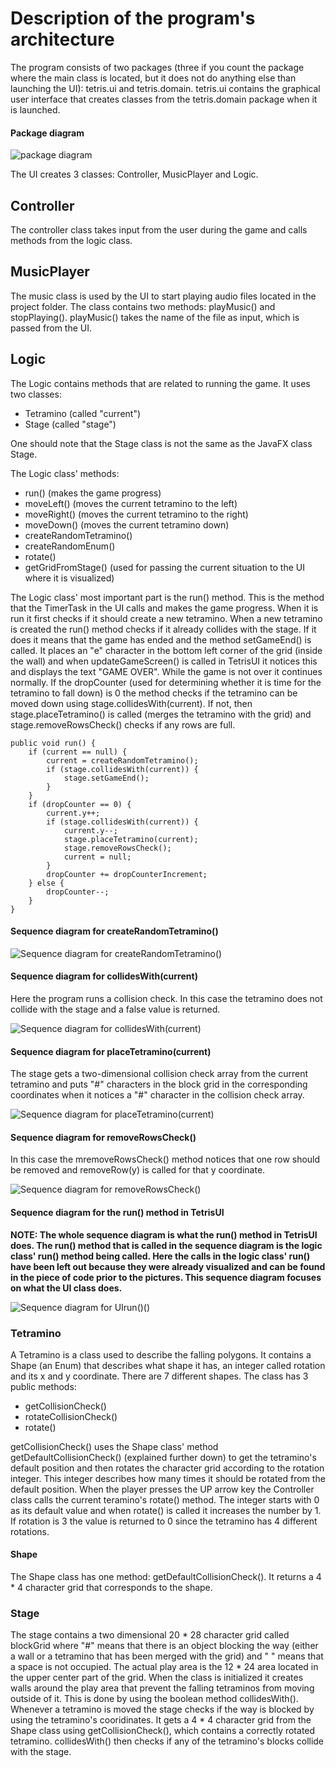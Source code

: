 # Description of the program's architecture

The program consists of two packages (three if you count the package where the main class is located, but it does not do anything else than launching the UI): tetris.ui and tetris.domain. tetris.ui contains the graphical user interface that creates classes from the tetris.domain package when it is launched.

#### Package diagram
![package diagram](https://github.com/H4m5t3r/ot-harjoitustyo/blob/master/dokumentaatio/kuvat/Package%20diagram.png)

The UI creates 3 classes: Controller, MusicPlayer and Logic.

## Controller
The controller class takes input from the user during the game and calls methods from the logic class.

## MusicPlayer
The music class is used by the UI to start playing audio files located in the project folder. The class contains two methods: playMusic() and stopPlaying(). playMusic() takes the name of the file as input, which is passed from the UI.

## Logic
The Logic contains methods that are related to running the game. It uses two classes:
* Tetramino (called "current") 
* Stage (called "stage")

One should note that the Stage class is not the same as the JavaFX class Stage.

The Logic class' methods:
* run() (makes the game progress)
* moveLeft() (moves the current tetramino to the left)
* moveRight() (moves the current tetramino to the right)
* moveDown() (moves the current tetramino down)
* createRandomTetramino()
* createRandomEnum()
* rotate()
* getGridFromStage() (used for passing the current situation to the UI where it is visualized)

The Logic class' most important part is the run() method. This is the method that the TimerTask in the UI calls and makes the game progress. When it is run it first checks if it should create a new tetramino. When a new tetramino is created the run() method checks if it already collides with the stage. If it does it means that the game has ended and the method setGameEnd() is called. It places an "e" character in the bottom left corner of the grid (inside the wall) and when updateGameScreen() is called in TetrisUI it notices this and displays the text "GAME OVER". While the game is not over it continues normally. If the dropCounter (used for determining whether it is time for the tetramino to fall down) is 0 the method checks if the tetramino can be moved down using stage.collidesWith(current). If not, then stage.placeTetramino() is called (merges the tetramino with the grid) and stage.removeRowsCheck() checks if any rows are full.

```
public void run() {
    if (current == null) {
        current = createRandomTetramino();
        if (stage.collidesWith(current)) {
            stage.setGameEnd();
        }
    }
    if (dropCounter == 0) {
        current.y++;
        if (stage.collidesWith(current)) {
            current.y--;
            stage.placeTetramino(current);
            stage.removeRowsCheck();
            current = null;
        }
        dropCounter += dropCounterIncrement;
    } else {
        dropCounter--;
    }
}
```

#### Sequence diagram for createRandomTetramino()
![Sequence diagram for createRandomTetramino()](https://github.com/H4m5t3r/ot-harjoitustyo/blob/master/dokumentaatio/kuvat/createRandomTetramino.png)

#### Sequence diagram for collidesWith(current)
Here the program runs a collision check. In this case the tetramino does not collide with the stage and a false value is returned.

![Sequence diagram for collidesWith(current)](https://github.com/H4m5t3r/ot-harjoitustyo/blob/master/dokumentaatio/kuvat/collidesWith(current).png)

#### Sequence diagram for placeTetramino(current)
The stage gets a two-dimensional collision check array from the current tetramino and puts "#" characters in the block grid in the corresponding coordinates when it notices a "#" character in the collision check array.

![Sequence diagram for placeTetramino(current)](https://github.com/H4m5t3r/ot-harjoitustyo/blob/master/dokumentaatio/kuvat/placeTetramino(current).png)

#### Sequence diagram for removeRowsCheck()
In this case the mremoveRowsCheck() method notices that one row should be removed and removeRow(y) is called for that y coordinate.

![Sequence diagram for removeRowsCheck()](https://github.com/H4m5t3r/ot-harjoitustyo/blob/master/dokumentaatio/kuvat/removeRowsCheck().png)

#### Sequence diagram for the run() method in TetrisUI
**NOTE: The whole sequence diagram is what the run() method in TetrisUI does. The run() method that is called in the sequence diagram is the logic class' run() method being called. Here the calls in the logic class' run() have been left out because they were already visualized and can be found in the piece of code prior to the pictures. This sequence diagram focuses on what the UI class does.**

![Sequence diagram for UIrun()()](https://github.com/H4m5t3r/ot-harjoitustyo/blob/master/dokumentaatio/kuvat/UIrun().png)


### Tetramino
A Tetramino is a class used to describe the falling polygons. It contains a Shape (an Enum) that describes what shape it has, an integer called rotation and its x and y coordinate. There are 7 different shapes. The class has 3 public methods:

* getCollisionCheck()
* rotateCollisionCheck()
* rotate()

getCollisionCheck() uses the Shape class' method getDefaultCollisionCheck() (explained further down) to get the tetramino's default position and then rotates the character grid according to the rotation integer. This integer describes how many times it should be rotated from the default position. When the player presses the UP arrow key the Controller class calls the current teramino's rotate() method. The integer starts with 0 as its default value and when rotate() is called it increases the number by 1. If rotation is 3 the value is returned to 0 since the tetramino has 4 different rotations.

#### Shape
The Shape class has one method: getDefaultCollisionCheck(). It returns a 4 * 4 character grid that corresponds to the shape.

### Stage
The stage contains a two dimensional 20 * 28 character grid called blockGrid where "#" means that there is an object blocking the way (either a wall or a tetramino that has been merged with the grid) and " " means that a space is not occupied. The actual play area is the 12 * 24 area located in the upper center part of the grid. When the class is initialized it creates walls around the play area that prevent the falling tetraminos from moving outside of it. This is done by using the boolean method collidesWith(). Whenever a tetramino is moved the stage checks if the way is blocked by using the tetramino's cooridinates. It gets a 4 * 4 character grid from the Shape class using getCollisionCheck(), which contains a correctly rotated tetramino. collidesWith() then checks if any of the tetramino's blocks collide with the stage.
